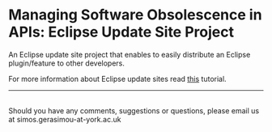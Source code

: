 # Managing Software Obsolescence in APIs: Eclipse Update Site Project

An Eclipse update site project that enables to easily distribute an Eclipse plugin/feature to other developers.

For more information about Eclipse update sites read [this][1] tutorial.

[1]: https://wiki.eclipse.org/FAQ_How_do_I_create_an_update_site_(site.xml)%3F
***
<br/>Should you have any comments, suggestions or questions, please email us at simos.gerasimou-at-york.ac.uk
